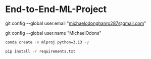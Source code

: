 # End-to-End-ML-Project

 git config --global user.email "michaelodonghanro287@gmail.com"

 git config --global user.name "MichaelOdons"

 ``` bash
 conda create -n mlproj python=3.13 -y
 ```

 ```bash
 pip install -r requirements.txt 
 ```